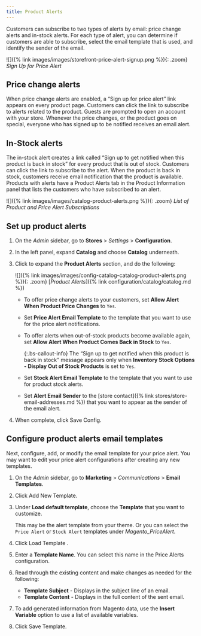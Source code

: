 ```yaml
---
title: Product Alerts
---
```


Customers can subscribe to two types of alerts by email: price change alerts and in-stock alerts. For each type of alert, you can determine if customers are able to subscribe, select the email template that is used, and identify the sender of the email.

![]({% link images/images/storefront-price-alert-signup.png %}){: .zoom}
_Sign Up for Price Alert_

## Price change alerts

When price change alerts are enabled, a “Sign up for price alert” link appears on every product page. Customers can click the link to subscribe to alerts related to the product. Guests are prompted to open an account with your store. Whenever the price changes, or the product goes on special, everyone who has signed up to be notified receives an email alert.

## In-Stock alerts

The in-stock alert creates a link called “Sign up to get notified when this product is back in stock” for every product that is out of stock. Customers can click the link to subscribe to the alert. When the product is back in stock, customers receive email notification that the product is available. Products with alerts have a Product Alerts tab in the Product Information panel that lists the customers who have subscribed to an alert.

![]({% link images/images/catalog-product-alerts.png %}){: .zoom}
_List of Product and Price Alert Subscriptions_

## Set up product alerts

1. On the _Admin_ sidebar, go to **Stores** > _Settings_ > **Configuration**.

1. In the left panel, expand **Catalog** and choose **Catalog** underneath.

1. Click to expand the **Product Alerts** section, and do the following:

    ![]({% link images/images/config-catalog-catalog-product-alerts.png %}){: .zoom}
    [_Product Alerts_]({% link configuration/catalog/catalog.md %})

    - To offer price change alerts to your customers, set **Allow Alert When Product Price Changes** to `Yes`.

    - Set **Price Alert Email Template** to the template that you want to use for the price alert notifications.

    - To offer alerts when out-of-stock products become available again, set **Allow Alert When Product Comes Back in Stock** to `Yes`.

      {:.bs-callout-info}
      The “Sign up to get notified when this product is back in stock” message appears only when **Inventory Stock Options - Display Out of Stock Products** is set to `Yes`.

    - Set **Stock Alert Email Template** to the template that you want to use for product stock alerts.

    - Set **Alert Email Sender** to the [store contact]({% link stores/store-email-addresses.md %}) that you want to appear as the sender of the email alert.

1. When complete, click <span class="btn">Save Config</span>.

## Configure product alerts email templates

Next, configure, add, or modify the email template for your price alert. You may want to edit your price alert configurations after creating any new templates.

1. On the _Admin_ sidebar, go to **Marketing** > _Communications_ > **Email Templates**.

1. Click <span class="btn">Add New Template</span>.

1. Under **Load default template**, choose the **Template** that you want to customize.

   This may be the alert template from your theme. Or you can select the `Price Alert` or `Stock Alert` templates under _Magento_PriceAlert_.

1. Click <span class="btn"> Load Template </span>.

1. Enter a **Template Name**. You can select this name in the Price Alerts configuration.

1. Read through the existing content and make changes as needed for the following:

   - **Template Subject** - Displays in the subject line of an email.
   - **Template Content** - Displays in the full content of the sent email.

1. To add generated information from Magento data, use the **Insert Variable** option to use a list of available variables.

1. Click <span class="btn">Save Template</span>.
